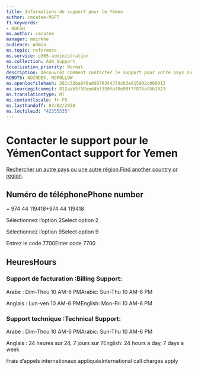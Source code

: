 ```yaml
---
title: Informations de support pour le Yémen
author: cmcatee-MSFT
f1.keywords:
- NOCSH
ms.author: cmcatee
manager: mnirkhe
audience: Admin
ms.topic: reference
ms.service: o365-administration
ms.collection: Adm_Support
localization_priority: Normal
description: Découvrez comment contacter le support pour votre pays ou région.
ROBOTS: NOINDEX, NOFOLLOW
ms.openlocfilehash: 261c32ba640add67034437dcb3e615d02c086013
ms.sourcegitcommit: 812aab5f58eed4bf359faf0e99f7f876af5b1023
ms.translationtype: MT
ms.contentlocale: fr-FR
ms.lasthandoff: 03/02/2020
ms.locfileid: "42355535"
---
```

# <a name="contact-support-for-yemen"></a><span data-ttu-id="542bb-103">Contacter le support pour le Yémen</span><span class="sxs-lookup"><span data-stu-id="542bb-103">Contact support for Yemen</span></span>

<span data-ttu-id="542bb-104">[Rechercher un autre pays ou une autre région](../contact-support-for-business-products.md).</span><span class="sxs-lookup"><span data-stu-id="542bb-104">[Find another country or region](../contact-support-for-business-products.md).</span></span>

## <a name="phone-number"></a><span data-ttu-id="542bb-105">Numéro de téléphone</span><span class="sxs-lookup"><span data-stu-id="542bb-105">Phone number</span></span>
<span data-ttu-id="542bb-106">+ 974 44 119418</span><span class="sxs-lookup"><span data-stu-id="542bb-106">+974 44 119418</span></span>

<span data-ttu-id="542bb-107">Sélectionnez l’option 2</span><span class="sxs-lookup"><span data-stu-id="542bb-107">Select option 2</span></span>

<span data-ttu-id="542bb-108">Sélectionnez l’option 9</span><span class="sxs-lookup"><span data-stu-id="542bb-108">Select option 9</span></span>

<span data-ttu-id="542bb-109">Entrez le code 7700</span><span class="sxs-lookup"><span data-stu-id="542bb-109">Enter code 7700</span></span>

## <a name="hours"></a><span data-ttu-id="542bb-110">Heures</span><span class="sxs-lookup"><span data-stu-id="542bb-110">Hours</span></span>
### <a name="billing-support"></a><span data-ttu-id="542bb-111">Support de facturation :</span><span class="sxs-lookup"><span data-stu-id="542bb-111">Billing Support:</span></span>

<span data-ttu-id="542bb-112">Arabe : Dim-Thou 10 AM-6 PM</span><span class="sxs-lookup"><span data-stu-id="542bb-112">Arabic: Sun-Thu 10 AM-6 PM</span></span>

<span data-ttu-id="542bb-113">Anglais : Lun-ven 10 AM-6 PM</span><span class="sxs-lookup"><span data-stu-id="542bb-113">English: Mon-Fri 10 AM-6 PM</span></span>

### <a name="technical-support"></a><span data-ttu-id="542bb-114">Support technique :</span><span class="sxs-lookup"><span data-stu-id="542bb-114">Technical Support:</span></span>

<span data-ttu-id="542bb-115">Arabe : Dim-Thou 10 AM-6 PM</span><span class="sxs-lookup"><span data-stu-id="542bb-115">Arabic: Sun-Thu 10 AM-6 PM</span></span>

<span data-ttu-id="542bb-116">Anglais : 24 heures sur 24, 7 jours sur 7</span><span class="sxs-lookup"><span data-stu-id="542bb-116">English: 24 hours a day, 7 days a week</span></span>

<span data-ttu-id="542bb-117">Frais d’appels internationaux appliqués</span><span class="sxs-lookup"><span data-stu-id="542bb-117">International call charges apply</span></span>
